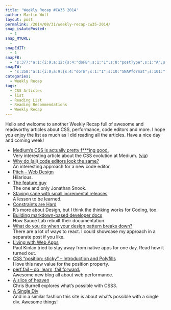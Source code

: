```yaml
---
title: 'Weekly Recap #CW35 2014'
author: Martin Wolf
layout: post
permalink: /2014/08/31/weekly-recap-cw35-2014/
snap_isAutoPosted:
  - 1
snap_MYURL:
  - 
snapEdIT:
  - 1
snapFB:
  - 's:377:"a:1:{i:0;a:12:{s:4:"doFB";s:1:"1";s:8:"postType";s:1:"A";s:10:"AttachPost";s:1:"2";s:10:"SNAPformat";s:35:"New post on MartinWolf.org: %TITLE%";s:9:"isAutoImg";s:1:"A";s:8:"imgToUse";s:0:"";s:9:"isAutoURL";s:1:"A";s:8:"urlToUse";s:0:"";s:11:"isPrePosted";s:1:"1";s:8:"isPosted";s:1:"1";s:4:"pgID";s:31:"711305895599362_757650107631607";s:5:"pDate";s:19:"2014-08-31 09:19:29";}}";'
snapTW:
  - 's:358:"a:1:{i:0;a:9:{s:4:"doTW";s:1:"1";s:10:"SNAPformat";s:101:"[Weekly Recap CW35] %URL% //feat. @fat @jviereck @snookca @opbeat @chriscoyier @Paul_Kinlan and more!";s:8:"attchImg";s:1:"0";s:9:"isAutoImg";s:1:"A";s:8:"imgToUse";s:0:"";s:11:"isPrePosted";s:1:"1";s:8:"isPosted";s:1:"1";s:4:"pgID";s:18:"506008366490337280";s:5:"pDate";s:19:"2014-08-31 09:19:30";}}";'
categories:
  - Weekly Recap
tags:
  - CSS Articles
  - list
  - Reading List
  - Reading Recommendations
  - Weekly Recap
---
```

Hello and welcome to another Weekly Recap full of awesome and readworthy articles about CSS, performance, code editors and more. I hope you enjoy the list as much as I did reading all the articles. Have a nice day and coming week!

<!--more-->

  * [Medium’s CSS is actually pretty f\***ing good.][1]  
    Very interesting article about the CSS evolution at Medium. ([via][2])
  * [Why do (all) code editors look the same?][3]  
    An interesting approach for a new code editor.
  * [Pitch &#8211; Web Design][4]  
    Hilarious.
  * [The feature guy][5]  
    The one and only Jonathan Snook.
  * [Staying sane with small incremental releases][6]  
    A lesson to be learned.
  * [Constraints are Hard][7]  
    It&#8217;s more about Design, but I think the thinking works for Coding, too.
  * [Building markdown-based developer docs][8]  
    How Sauce Lab rebuilt their documentation.
  * [What do you do when your design pattern breaks down?][9]  
    There are a lot of ways to react. I could showcase my approach in a separate post if you like.
  * [Living with Web Apps][10]  
    Paul Kinlan tried to stay away from native apps for one day. Read how it turned out.
  * [CSS “position: sticky” – Introduction and Polyfills][11]  
    I love this new value for the position property.
  * [perf.fail &#8211; do, learn, fail forward.][12]  
    Awesome new blog all about web performance.
  * [A slice of heaven][13]  
    Chris Burnell explores what&#8217;s possible with CSS3.
  * [A Single Div][14]  
    And in a similar fashion this site is about what&#8217;s possible with a single div. Awesome things!

 [1]: https://medium.com/@fat/mediums-css-is-actually-pretty-fucking-good-b8e2a6c78b06
 [2]: http://uarrr.org
 [3]: https://medium.com/@jviereck/why-do-all-code-editors-look-the-same-43de0df2daed
 [4]: https://www.youtube.com/watch?v=DCu1G2rxj5c&app=desktop
 [5]: http://snook.ca/archives/pm/the-feature-guy
 [6]: http://blog.opbeat.com/posts/staying-sane-with-small-incremental-releases/
 [7]: https://medium.com/the-year-of-the-looking-glass/constraints-are-hard-23a05df9bdce
 [8]: https://medium.com/code-stories/building-markdown-based-developer-docs-87c0317c56f7
 [9]: http://css-tricks.com/design-pattern-breaks/
 [10]: http://paul.kinlan.me/living-with-web-apps/
 [11]: http://www.sitepoint.com/css-position-sticky-introduction-polyfills/
 [12]: http://perf.fail/
 [13]: http://chrisburnell.com/articles/a-slice-of-heaven/
 [14]: http://a.singlediv.com/